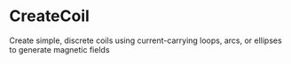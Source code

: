 # CreateCoil
Create simple, discrete coils using current-carrying loops, arcs, or ellipses to generate magnetic fields
